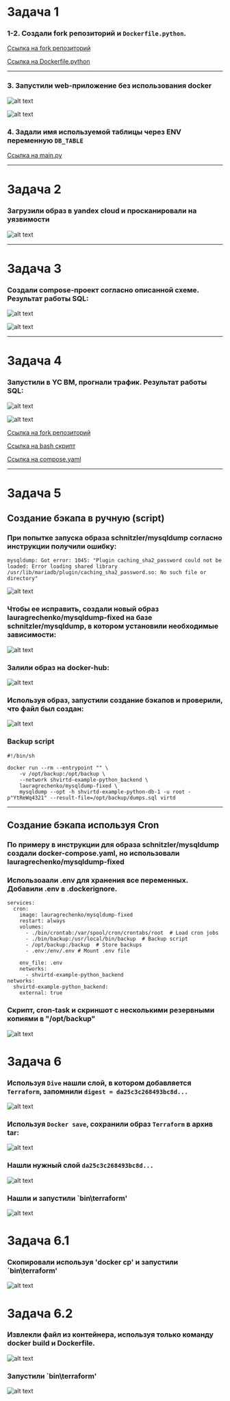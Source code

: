 # Задача 1
### 1-2. Создали fork репозиторий и `Dockerfile.python`.
[Ссылка на fork репозиторий](https://github.com/lauragrechenko/shvirtd-example-python)

[Ссылка на Dockerfile.python](https://github.com/lauragrechenko/shvirtd-example-python/blob/1f5db713c54f50c6e8b075e47cdc9b854d29d37c/Dockerfile.python)

-------------------

### 3. Запустили web-приложение без использования docker
![alt text](screenshots/image-6.png)

![alt text](screenshots/image-5.png)

### 4. Задали имя используемой таблицы через ENV переменную `DB_TABLE`
[Ссылка на main.py](https://github.com/lauragrechenko/shvirtd-example-python/blob/main/main.py#L12)

-------------------

# Задача 2
### Загрузили образ в yandex cloud и просканировали на уязвимости
![alt text](screenshots/image.png)

-------------------

# Задача 3
### Создали compose-проект согласно описанной схеме. Результат работы SQL:
![alt text](screenshots/image-1.png)

![alt text](screenshots/image-2.png)

-------------------

# Задача 4
### Запустили в YC ВМ, прогнали трафик. Результат работы SQL:
![alt text](screenshots/image-3.png)

![alt text](screenshots/image-4.png)

[Ссылка на fork репозиторий](https://github.com/lauragrechenko/shvirtd-example-python)

[Ссылка на bash скрипт](https://github.com/lauragrechenko/shvirtd-example-python/blob/main/setup.sh)

[Ссылка на compose.yaml](https://github.com/lauragrechenko/shvirtd-example-python/blob/1f5db713c54f50c6e8b075e47cdc9b854d29d37c/compose.yaml)

-------------------

# Задача 5
## Создание бэкапа в ручную (script)
### При попытке запуска образа schnitzler/mysqldump согласно инструкции получили ошибку:
```
mysqldump: Got error: 1045: "Plugin caching_sha2_password could not be loaded: Error loading shared library /usr/lib/mariadb/plugin/caching_sha2_password.so: No such file or directory"
```
![alt text](<screenshots/Screenshot from 2025-02-19 18-17-44.png>)

### Чтобы ее исправить, создали новый образ lauragrechenko/mysqldump-fixed на базе schnitzler/mysqldump, в котором установили необходимые зависимости:
![alt text](<screenshots/Screenshot from 2025-02-19 18-15-59.png>)

### Залили образ на docker-hub:
![alt text](<screenshots/Screenshot from 2025-02-19 18-16-51.png>)

### Используя образ, запустили создание бэкапов и проверили, что файл был создан:
![alt text](<screenshots/Screenshot from 2025-02-19 18-12-35.png>)

### Backup script
```
#!/bin/sh

docker run --rm --entrypoint "" \
    -v /opt/backup:/opt/backup \
    --network shvirtd-example-python_backend \
    lauragrechenko/mysqldump-fixed \
    mysqldump --opt -h shvirtd-example-python-db-1 -u root -p"YtReWq4321" --result-file=/opt/backup/dumps.sql virtd

```
-------------------
## Создание бэкапа используя Cron
### По примеру в инструкции для образа schnitzler/mysqldump создали docker-compose.yaml, но использовали lauragrechenko/mysqldump-fixed
### Использоаали .env для хранения все переменных. Добавили .env в .dockerignore.
```
services:
  cron:
    image: lauragrechenko/mysqldump-fixed
    restart: always
    volumes:
      - ./bin/crontab:/var/spool/cron/crontabs/root  # Load cron jobs
      - ./bin/backup:/usr/local/bin/backup  # Backup script
      - /opt/backup:/backup  # Store backups
      - .env:/env/.env # Mount .env file

    env_file: .env
    networks:
      - shvirtd-example-python_backend
networks:
  shvirtd-example-python_backend:
    external: true
```
### Скрипт, cron-task и скриншот с несколькими резервными копиями в "/opt/backup"
![alt text](<screenshots/Screenshot from 2025-02-19 21-25-49.png>)


# Задача 6 
### Используя `Dive` нашли слой, в котором добавляется `Terraform`, запомнили `digest = da25c3c268493bc8d...`
![alt text](<screenshots/Screenshot from 2025-02-20 14-22-24.png>) 

### Используя `Docker save`, сохранили образ `Terraform` в архив tar:
![alt text](<screenshots/Screenshot from 2025-02-20 14-40-02.png>)

### Нашли нужный слой `da25c3c268493bc8d...`
![alt text](<screenshots/Screenshot from 2025-02-20 14-40-31.png>)

### Нашли и запустили `bin\terraform'
![alt text](<screenshots/Screenshot from 2025-02-20 14-41-18.png>)

# Задача 6.1
### Скопировали используя 'docker cp' и запустили `bin\terraform'
![alt text](<screenshots/Screenshot from 2025-02-20 15-09-06.png>)

# Задача 6.2
### Извлекли файл из контейнера, используя только команду docker build и Dockerfile. 
![alt text](<screenshots/Screenshot from 2025-02-20 15-18-38.png>)

### Запустили `bin\terraform'
![alt text](<screenshots/Screenshot from 2025-02-20 15-19-52.png>)
